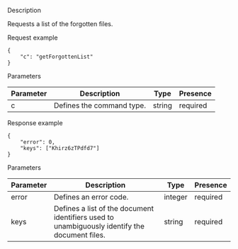 Description

Requests a list of the forgotten files.

Request example

```
{
    "c": "getForgottenList"
}
```

Parameters

| Parameter | Description               | Type   | Presence |
| --------- | ------------------------- | ------ | -------- |
| c         | Defines the command type. | string | required |

Response example

```
{
    "error": 0,
    "keys": ["Khirz6zTPdfd7"]
}
```

Parameters

| Parameter | Description                                                                                   | Type    | Presence |
| --------- | --------------------------------------------------------------------------------------------- | ------- | -------- |
| error     | Defines an error code.                                                                        | integer | required |
| keys      | Defines a list of the document identifiers used to unambiguously identify the document files. | string  | required |
